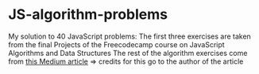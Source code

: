 # JS-algorithm-problems
My solution to 40 JavaScript problems:
The first three exercises are taken from the final Projects of the Freecodecamp course on JavaScript Algorithms and Data Structures
The rest of the algorithm exercises come from [this Medium article](https://medium.com/siliconwat/algorithms-in-javascript-b0bed68f4038) => credits for this go to the author of the article
